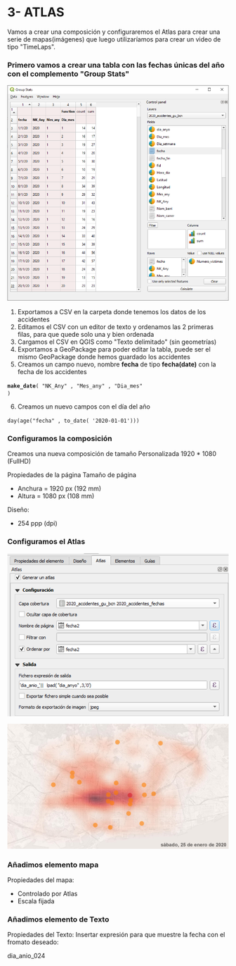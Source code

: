 # 3- ATLAS
Vamos a crear una composición y configuraremos el Atlas para crear una serie de mapas(imágenes) que luego utilizaríamos para crear un video de tipo "TimeLaps".

### Primero vamos a crear una tabla con las fechas únicas del año con el complemento "Group Stats"
![Group Stats](./Imagenes/group_stats_accidentes_2.png)

1. Exportamos a CSV en la carpeta donde tenemos los datos de los accidentes
2. Editamos el CSV con un editor de texto y ordenamos las 2 primeras filas, para que quede solo una y bien ordenada
3. Cargamos el CSV en QGIS como "Texto delimitado" (sin geometrías)
4. Exportamos a GeoPackage para poder editar la tabla, puede ser el mismo GeoPackage donde hemos guardado los accidentes
5. Creamos un campo nuevo, nombre **fecha** de tipo **fecha(date)** con la fecha de los accidentes

<code>**make_date**(  "NK_Any" , "Mes_any" , "Dia_mes" )</code>

6. Creamos un nuevo campos con el día del año

<code>day(age("fecha" ,  to_date( '2020-01-01')))</code>



### Configuramos la composición
Creamos una nueva composición de tamaño Personalizada 1920 * 1080 (FullHD)

Propiedades de la página
Tamaño de página
- Anchura = 1920 px (192 mm)
- Altura = 1080 px (108 mm)

Diseño:
- 254 ppp (dpi)

### Configuramos el Atlas
![Configuración del Atlas](./Imagenes/Configuracion_atlas.png)

![Configuración del Atlas](./Imagenes/dia_anio_024.jpeg)
### Añadimos elemento mapa
Propiedades del mapa:
- Controlado por Atlas
- Escala fijada
### Añadimos elemento de Texto
Propiedades del Texto:
Insertar expresión para que muestre la fecha con el fromato deseado:


dia_anio_024
